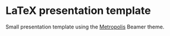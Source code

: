 # LaTeX presentation template

Small presentation template using the [Metropolis](https://github.com/matze/mtheme) Beamer theme.
